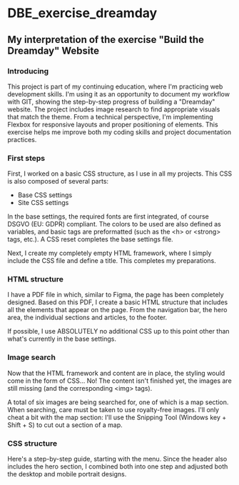 # DBE_exercise_dreamday
## My interpretation of the exercise "Build the Dreamday" Website
### Introducing
This project is part of my continuing education, where I'm practicing web development skills. I'm using it as an opportunity to document my workflow with GIT, showing the step-by-step progress of building a "Dreamday" website. The project includes image research to find appropriate visuals that match the theme. From a technical perspective, I'm implementing Flexbox for responsive layouts and proper positioning of elements. This exercise helps me improve both my coding skills and project documentation practices.

### First steps
First, I worked on a basic CSS structure, as I use in all my projects.
This CSS is also composed of several parts:
- Base CSS settings
- Site CSS settings

In the base settings, the required fonts are first integrated, of course DSGVO (EU: GDPR) compliant. The colors to be used are also defined as variables, and basic tags are preformatted (such as the &lt;h&gt; or &lt;strong&gt; tags, etc.). A CSS reset completes the base settings file.

Next, I create my completely empty HTML framework, where I simply include the CSS file and define a title. This completes my preparations.

### HTML structure
I have a PDF file in which, similar to Figma, the page has been completely designed. Based on this PDF, I create a basic HTML structure that includes all the elements that appear on the page. From the navigation bar, the hero area, the individual sections and articles, to the footer.

If possible, I use ABSOLUTELY no additional CSS up to this point other than what's currently in the base settings.

### Image search
Now that the HTML framework and content are in place, the styling would come in the form of CSS... No!
The content isn't finished yet, the images are still missing (and the corresponding &lt;img&gt; tags).

A total of six images are being searched for, one of which is a map section. When searching, care must be taken to use royalty-free images. I'll only cheat a bit with the map section: I'll use the Snipping Tool (Windows key + Shift + S) to cut out a section of a map.

### CSS structure
Here's a step-by-step guide, starting with the menu.
Since the header also includes the hero section, I combined both into one step and adjusted both the desktop and mobile portrait designs.
